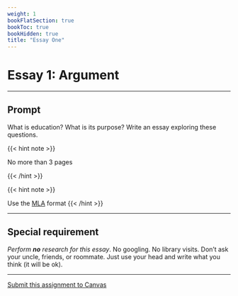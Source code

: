 ```yaml
---
weight: 1
bookFlatSection: true
bookToc: true
bookHidden: true
title: "Essay One"
---
```


# Essay 1: Argument

---

## Prompt

What is education? What is its purpose? Write an essay exploring these questions.

{{< hint note >}} 

<span style="color: var(--circle-dots)"><i class="far fa-dot-circle"></i></span> No more than 3 pages

{{< /hint >}} 

{{< hint note >}} 

<span style="color: var(--circle-dots)"><i class="far fa-dot-circle"></i></span> Use the [MLA](/resources/open-handbook/chapter-11-mla/) format
{{< /hint >}} 

---

## Special requirement

*Perform **no** research for this essay*. No googling. No library visits. Don’t ask your uncle, friends, or roommate. Just use your head and write what you think (it will be ok).

 



<!---
## Assignment parameters

| Description                                | Number                                                                          |
|:----------------------------------------|:----------------------------------------------------------------------------- |
| Number of pages             | ≤ 3                                               |
| Citation style | [MLA](/resources/open-handbook/chapter-11-mla/)
| Drafts | 2 |

--->

---

<i class="fa fa-cloud-upload-alt"></i> [Submit this assignment to Canvas](https://canvas.dartmouth.edu)



